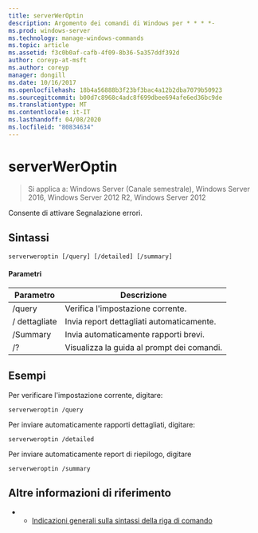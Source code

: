 ```yaml
---
title: serverWerOptin
description: Argomento dei comandi di Windows per * * * *-
ms.prod: windows-server
ms.technology: manage-windows-commands
ms.topic: article
ms.assetid: f3c0b0af-cafb-4f09-8b36-5a357ddf392d
author: coreyp-at-msft
ms.author: coreyp
manager: dongill
ms.date: 10/16/2017
ms.openlocfilehash: 18b4a56888b3f23bf3bac4a12b2dba7079b50923
ms.sourcegitcommit: b00d7c8968c4adc8f699dbee694afe6ed36bc9de
ms.translationtype: MT
ms.contentlocale: it-IT
ms.lasthandoff: 04/08/2020
ms.locfileid: "80834634"
---
```

# <a name="serverweroptin"></a>serverWerOptin

>Si applica a: Windows Server (Canale semestrale), Windows Server 2016, Windows Server 2012 R2, Windows Server 2012

Consente di attivare Segnalazione errori.
## <a name="syntax"></a>Sintassi
```
serverweroptin [/query] [/detailed] [/summary]
```
#### <a name="parameters"></a>Parametri
|Parametro|Descrizione|
|-------|--------|
|/query|Verifica l'impostazione corrente.|
|/ dettagliate|Invia report dettagliati automaticamente.|
|/Summary|Invia automaticamente rapporti brevi.|
|/?|Visualizza la guida al prompt dei comandi.|
## <a name="examples"></a><a name=BKMK_Examples></a>Esempi
Per verificare l'impostazione corrente, digitare:
```
serverweroptin /query
```
Per inviare automaticamente rapporti dettagliati, digitare:
```
serverweroptin /detailed
```
Per inviare automaticamente report di riepilogo, digitare
```
serverweroptin /summary
```
## <a name="additional-references"></a>Altre informazioni di riferimento
-   - [Indicazioni generali sulla sintassi della riga di comando](command-line-syntax-key.md)

